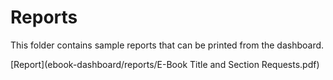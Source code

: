 # Reports

This folder contains sample reports that can be printed from the dashboard.

[Report](ebook-dashboard/reports/E-Book Title and Section Requests.pdf)
